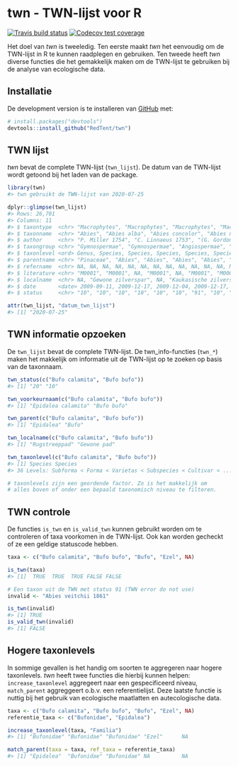 
<!-- README.md is generated from README.Rmd. Please edit that file -->

# twn - TWN-lijst voor R

<!-- badges: start -->

[![Travis build
status](https://travis-ci.org/RedTent/twn.svg?branch=master)](https://travis-ci.org/RedTent/twn)
[![Codecov test
coverage](https://codecov.io/gh/RedTent/twn/branch/master/graph/badge.svg)](https://codecov.io/gh/RedTent/twn?branch=master)
<!-- badges: end -->

Het doel van *twn* is tweeledig. Ten eerste maakt *twn* het eenvoudig om
de TWN-lijst in R te kunnen raadplegen en gebruiken. Ten tweede heeft
*twn* diverse functies die het gemakkelijk maken om de TWN-lijst te
gebruiken bij de analyse van ecologische data.

## Installatie

De development version is te installeren van
[GitHub](https://github.com/Redtent/twn) met:

``` r
# install.packages("devtools")
devtools::install_github("RedTent/twn")
```

## TWN lijst

*twn* bevat de complete TWN-lijst (`twn_lijst`). De datum van de
TWN-lijst wordt getoond bij het laden van de package.

``` r
library(twn)
#> twn gebruikt de TWN-lijst van 2020-07-25

dplyr::glimpse(twn_lijst)
#> Rows: 26,701
#> Columns: 11
#> $ taxontype  <chr> "Macrophytes", "Macrophytes", "Macrophytes", "Macrophyte...
#> $ taxonname  <chr> "Abies", "Abies alba", "Abies concolor", "Abies nordmann...
#> $ author     <chr> "P. Miller 1754", "C. Linnaeus 1753", "(G. Gordon et R. ...
#> $ taxongroup <chr> "Gymnospermae", "Gymnospermae", "Angiospermae", "Gymnosp...
#> $ taxonlevel <ord> Genus, Species, Species, Species, Species, Species, Spec...
#> $ parentname <chr> "Pinaceae", "Abies", "Abies", "Abies", "Abies", "Abies",...
#> $ refername  <chr> NA, NA, NA, NA, NA, NA, NA, NA, NA, NA, NA, NA, NA, NA, ...
#> $ literature <chr> "M0001", "M0001", NA, "M0001", NA, "M0001", "M0001", "I0...
#> $ localname  <chr> NA, "Gewone zilverspar", NA, "Kaukasische zilverspar", N...
#> $ date       <date> 2009-09-11, 2009-12-17, 2009-12-04, 2009-12-17, 2009-12...
#> $ status     <chr> "10", "10", "10", "10", "10", "10", "91", "10", "10", "1...

attr(twn_lijst, "datum_twn_lijst")
#> [1] "2020-07-25"
```

## TWN informatie opzoeken

De `twn_lijst` bevat de complete TWN-lijst. De twn\_info-functies
(`twn_*`) maken het makkelijk om informatie uit de TWN-lijst op te
zoeken op basis van de taxonnaam.

``` r
twn_status(c("Bufo calamita", "Bufo bufo"))
#> [1] "20" "10"

twn_voorkeurnaam(c("Bufo calamita", "Bufo bufo"))
#> [1] "Epidalea calamita" "Bufo bufo"

twn_parent(c("Bufo calamita", "Bufo bufo"))
#> [1] "Epidalea" "Bufo"

twn_localname(c("Bufo calamita", "Bufo bufo"))
#> [1] "Rugstreeppad" "Gewone pad"

twn_taxonlevel(c("Bufo calamita", "Bufo bufo"))
#> [1] Species Species
#> 36 Levels: Subforma < Forma < Varietas < Subspecies < Cultivar < ... < Superimperium

# taxonlevels zijn een geordende factor. Zo is het makkelijk om 
# alles boven of onder een bepaald taxonomisch niveau te filteren.
```

## TWN controle

De functies `is_twn` en `is_valid_twn` kunnen gebruikt worden om te
controleren of taxa voorkomen in de TWN-lijst. Ook kan worden gecheckt
of ze een geldige statuscode hebben.

``` r
taxa <- c("Bufo calamita", "Bufo bufo", "Bufo", "Ezel", NA)

is_twn(taxa)
#> [1]  TRUE  TRUE  TRUE FALSE FALSE

# Een taxon uit de TWN met status 91 (TWN error do not use)
invalid <- "Abies veitchii 1861"

is_twn(invalid)
#> [1] TRUE
is_valid_twn(invalid)
#> [1] FALSE
```

## Hogere taxonlevels

In sommige gevallen is het handig om soorten te aggregeren naar hogere
taxonlevels. *twn* heeft twee functies die hierbij kunnen helpen:
`increase_taxonlevel` aggregeert naar een gespecificeerd niveau,
`match_parent` aggreggeert o.b.v. een referentielijst. Deze laatste
functie is nuttig bij het gebruik van ecologische maatlatten en
autecologische data.

``` r
taxa <- c("Bufo calamita", "Bufo bufo", "Bufo", "Ezel", NA)
referentie_taxa <- c("Bufonidae", "Epidalea")

increase_taxonlevel(taxa, "Familia")
#> [1] "Bufonidae" "Bufonidae" "Bufonidae" "Ezel"      NA

match_parent(taxa = taxa, ref_taxa = referentie_taxa)
#> [1] "Epidalea"  "Bufonidae" "Bufonidae" NA          NA
```
